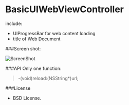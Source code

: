 BasicUIWebViewController
=========

include:

  - UIProgressBar for web content loading
  - title of Web Document


###Screen shot:

![ScreenShot](http://farm9.static.flickr.com/8103/8465719193_15b8872827.jpg)

###API
Only one function:
> -(void)reload:(NSString*)url;


###License
- BSD License.
